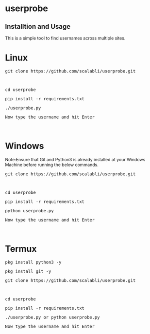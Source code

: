 # userprobe

<h2>Installtion and Usage</h2>

This is a simple tool to find usernames across multiple sites.
<br>
# Linux
<pre>git clone https://github.com/scalabli/userprobe.git</pre> <br>
<pre>cd userprobe</pre>
<pre>pip install -r requirements.txt</pre>
<pre>./userprobe.py</pre>
<pre>Now type the username and hit Enter</pre>

<br>

# Windows
Note:Ensure that Git and Python3 is already installed at your Windows Machine before running the below commands.
<pre>git clone https://github.com/scalabli/userprobe.git</pre> <br>
<pre>cd userprobe</pre>
<pre>pip install -r requirements.txt</pre>
<pre>python userprobe.py</pre>
<pre>Now type the username and hit Enter</pre>
<br>

# Termux
<pre>pkg install python3 -y</pre>
<pre>pkg install git -y</pre>
<pre>git clone https://github.com/scalabli/userprobe.git</pre> <br>
<pre>cd userprobe</pre>
<pre>pip install -r requirements.txt</pre>
<pre>./userprobe.py or python userprobe.py</pre>
<pre>Now type the username and hit Enter</pre>

